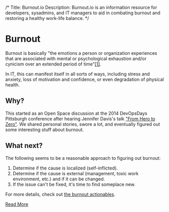 /*
Title: Burnout.io
Description: Burnout.io is an information resource for developers, sysadmins, and IT managers to aid in combating burnout and restoring a healthy work-life balance.
*/

# Burnout
Burnout is basically "the emotions a person or organization experiences that 
are associated with mental or psychological exhaustion and/or cynicism over an
extended period of time"<a href="http://www.itburnout.org/what-is-burnout/"
target="_blank">[1]</a>. 

In IT, this can manifest itself in all sorts of ways,
including stress and anxiety, loss of motivation and confidence, or even
degradation of physical health.

## Why?
This started as an Open Space discussion at the 2014 DevOpsDays 
Pittsburgh conference after hearing Jennifer Davis's talk <a href="http://new.livestream.com/devopsdaysorg/events/3044568/videos/52394934"
target="_blank">"From Hero to Zero"</a>. We shared personal stories, swore a lot, 
and eventually figured out some interesting stuff about burnout.

## What next?
The following seems to be a reasonable approach to figuring out burnout:

1. Determine if the cause is localized (self-inflicted).
2. Determine if the cause is external (management, toxic work environment, etc.) and if it
can be changed.
3. If the issue can't be fixed, it's time to find someplace new.

For more details, check out <a href="/actionables">the burnout actionables</a>.

<div id="action">
	<a class="pure-button pure-button-primary button-action" href="/actionables">Read More</a>
</div>
